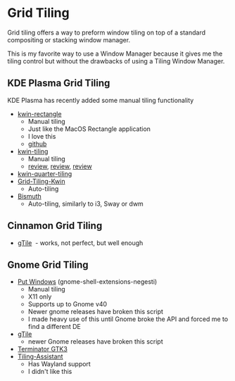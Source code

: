 # Grid Tiling

Grid tiling offers a way to preform window tiling on top of a standard compositing or stacking window manager.

This is my favorite way to use a Window Manager because it gives me the tiling control but without the drawbacks of using a Tiling Window Manager.

## KDE Plasma Grid Tiling

KDE Plasma has recently added some manual tiling functionality

- [kwin-rectangle](https://store.kde.org/p/1545864)
  - Manual tiling
  - Just like the MacOS Rectangle application
  - I love this
  - [github](https://github.com/acristoffers/kwin-rectangle)
- [kwin-tiling](https://github.com/kwin-scripts/kwin-tiling)
  - Manual tiling
  - [review](https://cialu.net/grid-tiling-not-a-tiling-window-manager-like-i3/), [review](https://cialu.net/grid-tiling-not-a-tiling-window-manager-like-i3/), [review](https://www.reddit.com/r/Kubuntu/comments/p1geme/is_there_a_way_to_make_the_windows_tile_like/)
- [kwin-quarter-tiling](https://github.com/Jazqa/kwin-quarter-tiling)
- [Grid-Tiling-Kwin](https://github.com/lingtjien/Grid-Tiling-Kwin)
  - Auto-tiling
- [Bismuth](https://bismuth-forge.github.io/bismuth/)
  - Auto-tiling, similarly to i3, Sway or dwm

## Cinnamon Grid Tiling

- [gTile](https://cinnamon-spices.linuxmint.com/extensions/view/76)
  - works, not perfect, but well enough

## Gnome Grid Tiling

- [Put Windows](https://github.com/negesti/gnome-shell-extensions-negesti) (gnome-shell-extensions-negesti)
  - Manual tiling
  - X11 only
  - Supports up to Gnome v40
  - Newer gnome releases have broken this script
  - I made heavy use of this until Gnome broke the API and forced me to find a different DE
- [gTile](https://extensions.gnome.org/extension/28/gtile/)
  - newer Gnome releases have broken this script
- [Terminator GTK3](https://launchpad.net/terminator)
- [Tiling-Assistant](https://github.com/Leleat/Tiling-Assistant)
  - Has Wayland support
  - I didn't like this
